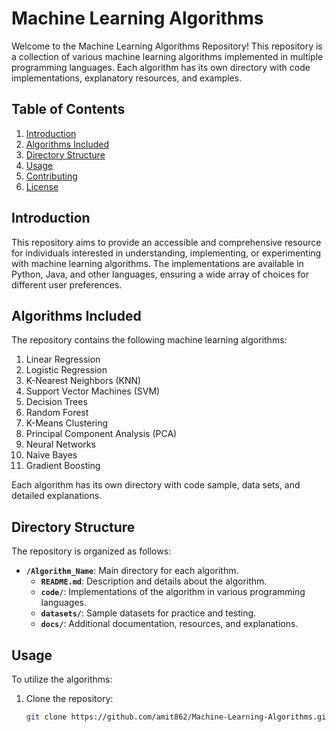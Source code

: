  # Machine Learning Algorithms

Welcome to the Machine Learning Algorithms Repository! This repository is a collection of various machine learning algorithms implemented in multiple programming languages. Each algorithm has its own directory with code implementations, explanatory resources, and examples.

## Table of Contents

1. [Introduction](#introduction)
2. [Algorithms Included](#algorithms-included)
3. [Directory Structure](#directory-structure)
4. [Usage](#usage)
5. [Contributing](#contributing)
6. [License](#license)

## Introduction

This repository aims to provide an accessible and comprehensive resource for individuals interested in understanding, implementing, or experimenting with machine learning algorithms. The implementations are available in Python, Java, and other languages, ensuring a wide array of choices for different user preferences.

## Algorithms Included

The repository contains the following machine learning algorithms:

1. Linear Regression
2. Logistic Regression
3. K-Nearest Neighbors (KNN)
4. Support Vector Machines (SVM)
5. Decision Trees
6. Random Forest
7. K-Means Clustering
8. Principal Component Analysis (PCA)
9. Neural Networks
10. Naive Bayes
11. Gradient Boosting

Each algorithm has its own directory with code sample, data sets, and detailed explanations.

## Directory Structure

The repository is organized as follows:

- **`/Algorithm_Name`**: Main directory for each algorithm.
  - **`README.md`**: Description and details about the algorithm.
  - **`code/`**: Implementations of the algorithm in various programming languages.
  - **`datasets/`**: Sample datasets for practice and testing.
  - **`docs/`**: Additional documentation, resources, and explanations.

## Usage

To utilize the algorithms:

1. Clone the repository:
   ```bash
   git clone https://github.com/amit862/Machine-Learning-Algorithms.git


